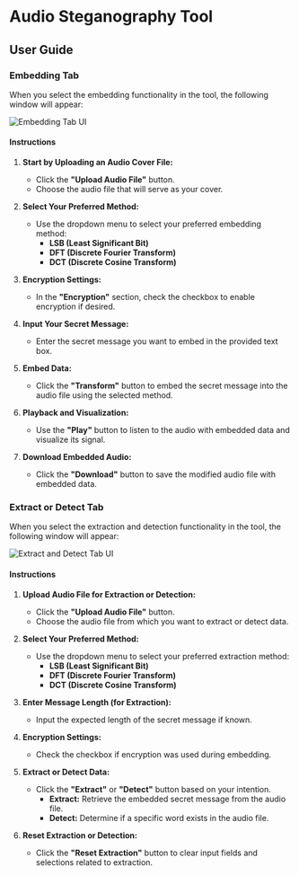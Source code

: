 # Audio Steganography Tool

## User Guide

### Embedding Tab

When you select the embedding functionality in the tool, the following window will appear:

![Embedding Tab UI](https://github.com/HMByteSensei/Steganografija/blob/main/UI%20Pictures/AudioEmbed.png?raw=true)

#### Instructions

1. **Start by Uploading an Audio Cover File:**
   - Click the **"Upload Audio File"** button.
   - Choose the audio file that will serve as your cover.

2. **Select Your Preferred Method:**
   - Use the dropdown menu to select your preferred embedding method:
     - **LSB (Least Significant Bit)**
     - **DFT (Discrete Fourier Transform)**
     - **DCT (Discrete Cosine Transform)**

3. **Encryption Settings:**
   - In the **"Encryption"** section, check the checkbox to enable encryption if desired.

4. **Input Your Secret Message:**
   - Enter the secret message you want to embed in the provided text box.

5. **Embed Data:**
   - Click the **"Transform"** button to embed the secret message into the audio file using the selected method.

6. **Playback and Visualization:**
   - Use the **"Play"** button to listen to the audio with embedded data and visualize its signal.

7. **Download Embedded Audio:**
   - Click the **"Download"** button to save the modified audio file with embedded data.

### Extract or Detect Tab

When you select the extraction and detection functionality in the tool, the following window will appear:

![Extract and Detect Tab UI](https://github.com/HMByteSensei/Steganografija/blob/main/UI%20Pictures/AudioExtract.png?raw=true)

#### Instructions

1. **Upload Audio File for Extraction or Detection:**
   - Click the **"Upload Audio File"** button.
   - Choose the audio file from which you want to extract or detect data.

2. **Select Your Preferred Method:**
   - Use the dropdown menu to select your preferred extraction method:
     - **LSB (Least Significant Bit)**
     - **DFT (Discrete Fourier Transform)**
     - **DCT (Discrete Cosine Transform)**

3. **Enter Message Length (for Extraction):**
   - Input the expected length of the secret message if known.

4. **Encryption Settings:**
   - Check the checkbox if encryption was used during embedding.

5. **Extract or Detect Data:**
   - Click the **"Extract"** or **"Detect"** button based on your intention.
     - **Extract:** Retrieve the embedded secret message from the audio file.
     - **Detect:** Determine if a specific word exists in the audio file.

6. **Reset Extraction or Detection:**
   - Click the **"Reset Extraction"** button to clear input fields and selections related to extraction.